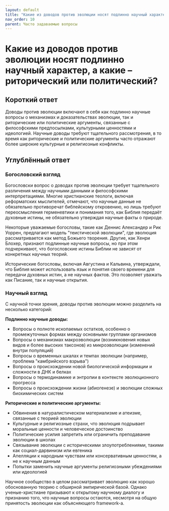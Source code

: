 ```yaml
---
layout: default
title: "Какие из доводов против эволюции носят подлинно научный характер, а какие – риторический или политический?"
nav_order: 10
parent: Часто задаваемые вопросы
---
```


# Какие из доводов против эволюции носят подлинно научный характер, а какие – риторический или политический?

## Короткий ответ

Доводы против эволюции включают в себя как подлинно научные вопросы о механизмах и доказательствах эволюции, так и риторические или политические аргументы, связанные с философскими предпосылками, культурными ценностями и идеологией. Научные доводы требуют тщательного рассмотрения, в то время как риторические и политические аргументы часто отражают более широкие культурные и религиозные конфликты.

## Углублённый ответ

### Богословский взгляд

Богословски вопрос о доводах против эволюции требует тщательного различения между научными данными и философскими интерпретациями. Многие христианские теологи, включая реформатских мыслителей, отмечают, что научные данные не обязательно противоречат библейскому откровению, но лишь требуют переосмысления герменевтики и понимания того, как Библия передаёт духовные истины, не обязательно утверждая научные факты о природе.

Некоторые уважаемые богословы, такие как Деннис Александер и Рик Уоррен, предлагают модель "теистической эволюции", где эволюция рассматривается как метод Божьего творения. Другие, как Хенри Блохер, признают подлинные научные вопросы, но при этом подчеркивают, что богословские истины Библии не зависят от конкретных научных теорий.

Исторические богословы, включая Августина и Кальвина, утверждали, что Библия может использовать язык и понятия своего времени для передачи духовных истин, а не научных фактов. Это позволяет уважать как Писание, так и научные открытия.

### Научный взгляд

С научной точки зрения, доводы против эволюции можно разделить на несколько категорий:

**Подлинно научные доводы:**
- Вопросы о полноте ископаемых остатков, особенно о промежуточных формах между основными группами организмов
- Вопросы о механизмах макроэволюции (возникновения новых видов и более высоких таксонов) из микроэволюции (изменений внутри популяций)
- Вопросы о временных шкалах и темпах эволюции (например, проблема "камбрийского взрыва")
- Вопросы о происхождении новой биологической информации и сложности в ДНК и белках
- Вопросы о термодинамике и энтропии в контексте эволюционного прогресса
- Вопросы о происхождении жизни (абиогенезе) и эволюции сложных биохимических систем

**Риторические и политические аргументы:**
- Обвинения в натуралистическом материализме и атеизме, связанные с теорией эволюции
- Культурные и религиозные страхи, что эволюция подрывает моральные ценности и человеческое достоинство
- Политические усилия запретить или ограничить преподавание эволюции в школах
- Связывание эволюции с историческими злоупотреблениями, такими как социал-дарвинизм или евгеника
- Апелляции к народным чувствам или консервативным ценностям, а не к научным данным
- Попытки заменить научные аргументы религиозными убеждениями или идеологией

Научное сообщество в целом рассматривает эволюцию как хорошо обоснованную теорию с обширной эмпирической базой. Однако ученые-христиане призывают к открытому научному диалогу и признанию того, что научные вопросы остаются, несмотря на общую принятость эволюции как объясняющего framework-а.